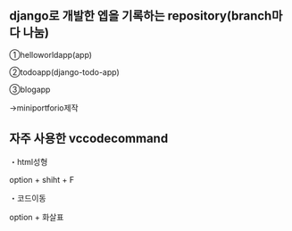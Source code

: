 ## django로 개발한 엡을 기록하는 repository(branch마다 나눔)

①helloworldapp(app)

②todoapp(django-todo-app)

③blogapp

→miniportforio제작

## 자주 사용한 vccodecommand

・html성형

option + shiht + F

・코드이동

option + 화살표
